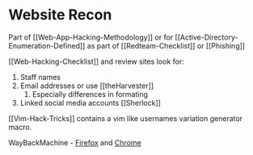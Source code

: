 # Website Recon

Part of [[Web-App-Hacking-Methodology]] or for [[Active-Directory-Enumeration-Defined]] as part of [[Redteam-Checklist]] or [[Phishing]]

[[Web-Hacking-Checklist]] and review sites look for:
1. Staff names
1. Email addresses or use [[theHarvester]]
	1. Especially differences in formating
1. Linked social media accounts [[Sherlock]]

[[Vim-Hack-Tricks]] contains a vim like usernames variation generator macro.

WayBackMachine - [Firefox](https://addons.mozilla.org/en-GB/firefox/addon/wayback-machine_new/) and [Chrome](https://chrome.google.com/webstore/detail/wayback-machine/fpnmgdkabkmnadcjpehmlllkndpkmiak)
